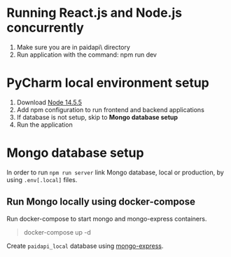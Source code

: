 # Running React.js and Node.js concurrently
1. Make sure you are in paidapi\ directory
2. Run application with the command: npm run dev

# PyCharm local environment setup
1. Download [Node 14.5.5](https://nodejs.org/en/download/releases/)
2. Add npm configuration to run frontend and backend applications
3. If database is not setup, skip to **Mongo database setup**
4. Run the application

# Mongo database setup
In order to run `npm run server` link Mongo database, local or production, by using `.env[.local]` files.

## Run Mongo locally using docker-compose
Run docker-compose to start mongo and mongo-express containers.
> docker-compose up -d

Create `paidapi_local` database using [mongo-express](http://localhost:8081).
